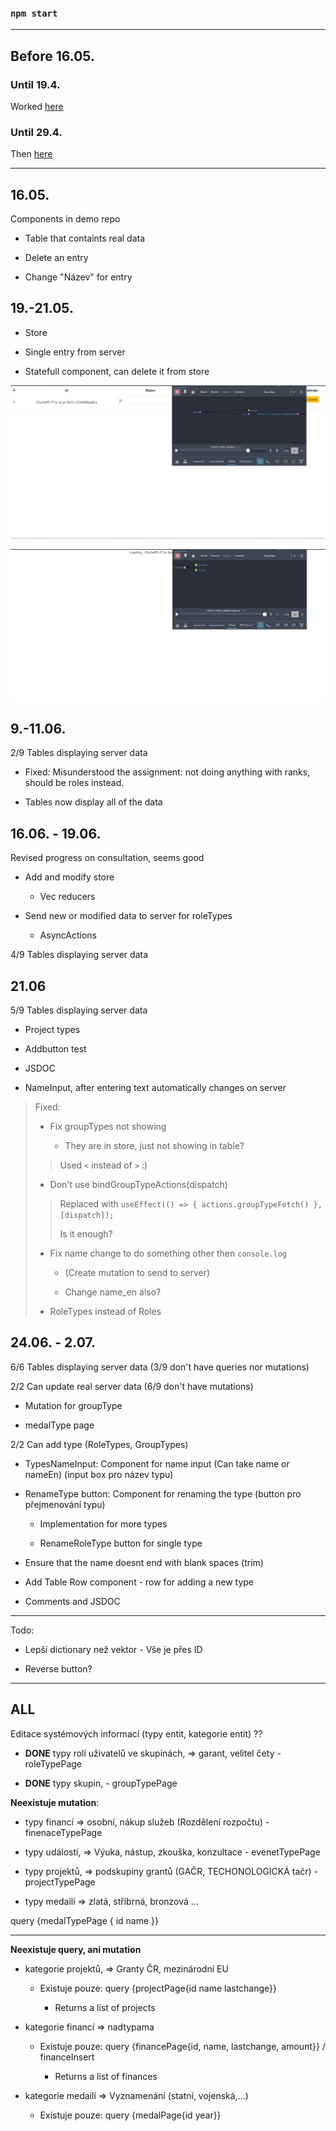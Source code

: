 ### `npm start`

---

## Before 16.05.

### Until 19.4.
Worked [here](https://github.com/Haki-22/_uois_ui_helpers)

### Until 29.4.
Then [here](https://github.com/Haki-22/all-fd)

---

## 16.05.
Components in demo repo

- Table that containts real data

- Delete an entry

- Change "Název" for entry

## 19.-21.05.

- Store

- Single entry from server

- Statefull component, can delete it from store

![Store](/public/Store.png)


![Store2](/public/store2.png)

##  9.-11.06.
2/9 Tables displaying server data

- Fixed: Misunderstood the assignment: not doing anything with ranks, should be roles instead. 

- Tables now display all of the data

## 16.06. - 19.06.
Revised progress on consultation, seems good

- Add and modify store 
    - Vec reducers

- Send new or modified data to server for roleTypes
    - AsyncActions


4/9 Tables displaying server data

## 21.06
5/9 Tables displaying server data

- Project types

- Addbutton test

- JSDOC

- NameInput, after entering text automatically changes on server 

>Fixed:
>   
>  - Fix groupTypes not showing
>
>       - They are in store, just not showing in table? 
>>  Used `<` instead of `>` :) 
>
>   - Don't use bindGroupTypeActions(dispatch)
>> Replaced with `useEffect(() => { actions.groupTypeFetch() }, [dispatch]);`
>> 
>> Is it enough?
>
>  - Fix name change to do something other then `console.log`
>
>       - (Create mutation to send to server)
>
>       - Change name_en also?
>
>
> - RoleTypes instead of Roles
>
>

## 24.06. - 2.07.
6/6 Tables displaying server data (3/9 don't have queries nor mutations)

2/2 Can update real server data (6/9 don't have mutations)

- Mutation for groupType

- medalType page

2/2 Can add type (RoleTypes, GroupTypes)

- TypesNameInput: Component for name input (Can take name or nameEn) (input box pro název typu)

- RenameType button: Component for renaming the type (button pro přejmenování typu)

    - Implementation for more types

    - RenameRoleType button for single type

- Ensure that the name doesnt end with blank spaces (trim)

- Add Table Row component - row for adding a new type

- Comments and JSDOC

---

Todo:

- Lepší dictionary než vektor - Vše je přes ID 

- Reverse button?

---

## ALL 
Editace systémových informací (typy entit, kategorie entit) ?? 
- **DONE** typy rolí uživatelů ve skupinách, => garant, velitel čety - roleTypePage

- **DONE** typy skupin, - groupTypePage

**Neexistuje mutation**:

-  typy financí => osobní, nákup služeb (Rozdělení rozpočtu)  - finenaceTypePage

-  typy událostí, => Výuka, nástup, zkouška, konzultace - evenetTypePage

-  typy projektů, => podskupiny grantů (GAČR, TECHONOLOGICKÁ tačr) - projectTypePage

-  typy medailí => zlatá, stříbrná, bronzová ... 

query {medalTypePage {
  id
  name
}}

---

**Neexistuje query, ani mutation** 

- kategorie projektů, => Granty ČR, mezinárodní EU  

    - Existuje pouze: query {projectPage{id name lastchange}}

        - Returns a list of projects

- kategorie financí => nadtypama 
    
    - Existuje pouze: query {financePage{id, name, lastchange, amount}} / financeInsert

        - Returns a list of finances

- kategorie medailí => Vyznamenání (statní, vojenská,...) 

    - Existuje pouze: query {medalPage{id year}}


